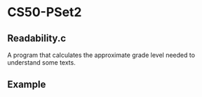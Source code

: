 # CS50-PSet2
## Readability.c
A program that calculates the approximate grade level needed to understand some texts.
## Example
